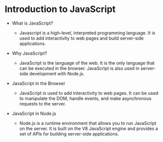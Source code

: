 # Introduction to JavaScript

- What is JavaScript?

  - Javascript is a high-level, interpreted programming language. It is used to add interactivity to web pages and build server-side applications.

- Why JavaScript?

  - JavaScript is the language of the web. It is the only language that can be executed in the browser. JavaScript is also used in server-side development with Node.js.

- JavaScript in the Browser

  - JavaScript is used to add interactivity to web pages. It can be used to manipulate the DOM, handle events, and make asynchronous requests to the server.

- JavaScript in Node.js

  - Node.js is a runtime environment that allows you to run JavaScript on the server. It is built on the V8 JavaScript engine and provides a set of APIs for building server-side applications.
